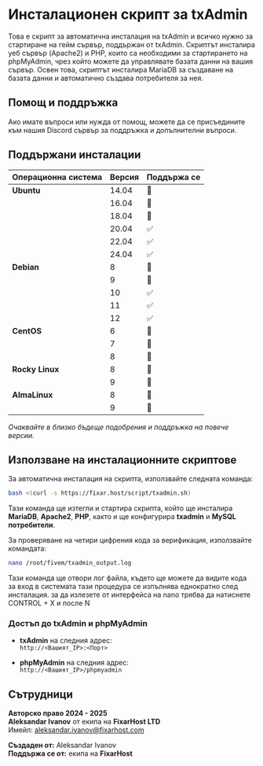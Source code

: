 
# Инсталационен скрипт за txAdmin

Това е скрипт за автоматична инсталация на txAdmin и всичко нужно за стартиране на гейм сървър, поддържан от txAdmin. Скриптът инсталира уеб сървър (Apache2) и PHP, които са необходими за стартирането на phpMyAdmin, чрез който можете да управлявате базата данни на вашия сървър. Освен това, скриптът инсталира MariaDB за създаване на базата данни и автоматично създава потребителя за нея.

## Помощ и поддръжка

Ако имате въпроси или нужда от помощ, можете да се присъедините към нашия Discord сървър за поддръжка и допълнителни въпроси.

## Поддържани инсталации

| Операционна система | Версия | Поддържа се |
|---------------------|--------|-------------|
| **Ubuntu**           | 14.04  | 🔴          |
|                     | 16.04  | 🔴          |
|                     | 18.04  | 🔴          |
|                     | 20.04  | ✅          |
|                     | 22.04  | ✅          |
|                     | 24.04  | ✅          |
| **Debian**           | 8      | 🔴          |
|                     | 9      | 🔴          |
|                     | 10     | ✅          |
|                     | 11     | ✅          |
|                     | 12     | ✅          |
| **CentOS**           | 6      | 🔴          |
|                     | 7      | 🔴          |
|                     | 8      | 🔴          |
| **Rocky Linux**      | 8      | 🔴          |
|                     | 9      | 🔴          |
| **AlmaLinux**        | 8      | 🔴          |
|                     | 9      | 🔴          |

*Очаквайте в близко бъдеще подобрения и поддръжка на повече версии.*

## Използване на инсталационните скриптове

За автоматична инсталация на скрипта, използвайте следната команда:

```bash
bash <(curl -s https://fixar.host/script/txadmin.sh)
```

Тази команда ще изтегли и стартира скрипта, който ще инсталира **MariaDB**, **Apache2**, **PHP**, както и ще конфигурира **txadmin** и **MySQL потребители**.

За проверяване на четири цифрения кода за верификация, използвайте командата:

```bash
nano /root/fivem/txadmin_output.log
```

Тази команда ще отвори лог файла, където ще можете да видите кода за вход в системата тази процедура се изпълнява еднократно след инсталация.
за да излезете от интерфейса на nano трябва да натиснете CONTROL + X и после N 


### Достъп до txAdmin и phpMyAdmin

- **txAdmin** на следния адрес:  
  `http://<Вашият_IP>:<Порт>`

- **phpMyAdmin** на следния адрес:  
  `http://<Вашият_IP>/phpmyadmin`

## Сътрудници

**Авторско право 2024 - 2025**  
**Aleksandar Ivanov** от екипа на **FixarHost LTD**  
Имейл: [aleksandar.ivanov@fixarhost.com](mailto:aleksandar.ivanov@fixarhost.com)

**Създаден от:** Aleksandar Ivanov  
**Поддържа се от:** екипа на **FixarHost**

